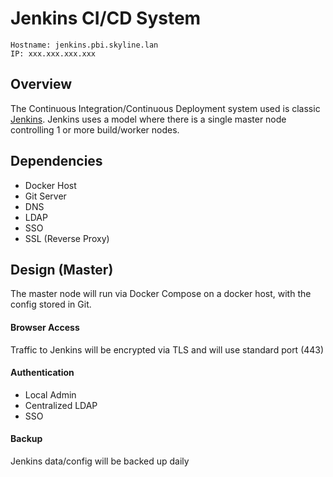 Jenkins CI/CD System
====================================================
``` 
Hostname: jenkins.pbi.skyline.lan   
IP: xxx.xxx.xxx.xxx 
```

Overview
----------------------------------------------------
The Continuous Integration/Continuous Deployment system used is classic [Jenkins](https://jenkins-ci.org).
Jenkins uses a model where there is a single master node controlling 1 or more build/worker nodes. 

Dependencies
----------------------------------------------------
- Docker Host
- Git Server
- DNS
- LDAP
- SSO
- SSL (Reverse Proxy)

Design (Master)
----------------------------------------------------
The master node will run via Docker Compose on a docker host, with the config stored in Git. 

#### Browser Access
Traffic to Jenkins will be encrypted via TLS and will use standard port (443)

#### Authentication
- Local Admin
- Centralized LDAP
- SSO

#### Backup
Jenkins data/config will be backed up daily